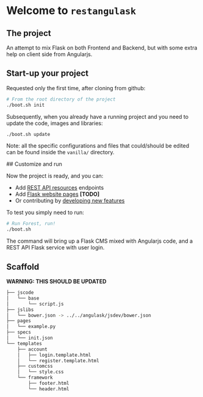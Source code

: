 
# Welcome to `restangulask`

## The project

An attempt to mix Flask on both Frontend and Backend,
but with some extra help on client side from Angularjs.

## Start-up your project

Requested only the first time, after cloning from github:

```bash
# From the root directory of the project
./boot.sh init
```

Subsequently, when you already have a running project
and you need to update the code, images and libraries:
```bash
./boot.sh update
```

Note: all the specific configurations and files that could/should be edited can be found inside the `vanilla/` directory.

## Customize and run

Now the project is ready, and you can:

* Add [REST API resources](api.md) endpoints
* Add [Flask website pages]() **[TODO]**
* Or contributing by [developing new features](dev.md)

To test you simply need to run:

```bash
# Run Forest, run!
./boot.sh
```

The command will bring up a Flask CMS mixed with Angularjs code,
and a REST API Flask service with user login.

## Scaffold

**WARNING: THIS SHOULD BE UPDATED**

```bash
├── jscode
│   └── base
│       └── script.js
├── jslibs
│   └── bower.json -> ../../angulask/jsdev/bower.json
├── pages
│   └── example.py
├── specs
│   └── init.json
└── templates
    ├── account
    │   ├── login.template.html
    │   └── register.template.html
    ├── customcss
    │   └── style.css
    └── framework
        ├── footer.html
        └── header.html
```
